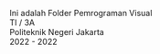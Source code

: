Ini adalah Folder Pemrograman Visual
<br/>
TI / 3A
<br/>
Politeknik Negeri Jakarta
<br/>
2022 - 2022
